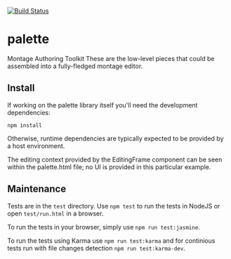 [![Build Status](https://travis-ci.com/montagestudio/palette.svg?branch=master)](http://travis-ci.com/montagestudio/palette)

# palette

Montage Authoring Toolkit
These are the low-level pieces that could be assembled into a fully-fledged
montage editor.

## Install

If working on the palette library itself you'll need the development
dependencies:

    npm install

Otherwise, runtime dependencies are typically expected to be provided by a
host environment.

The editing context provided by the EditingFrame component can be seen within
the palette.html file; no UI is provided in this particular example.

## Maintenance

Tests are in the `test` directory. Use `npm test` to run the tests in
NodeJS or open `test/run.html` in a browser. 

To run the tests in your browser, simply use `npm run test:jasmine`.

To run the tests using Karma use `npm run test:karma` and for continious tests run with file changes detection `npm run test:karma-dev`.